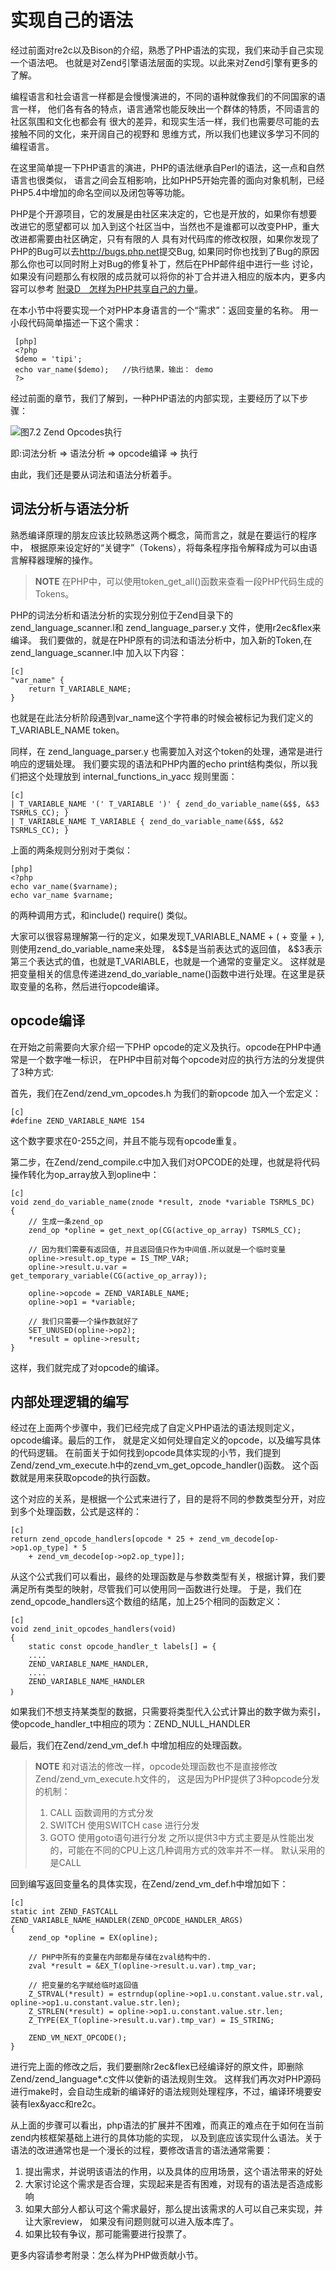 # 实现自己的语法

经过前面对re2c以及Bison的介绍，熟悉了PHP语法的实现，我们来动手自己实现一个语法吧。
也就是对Zend引擎语法层面的实现。以此来对Zend引擎有更多的了解。

编程语言和社会语言一样都是会慢慢演进的，不同的语种就像我们的不同国家的语言一样，
他们各有各的特点，语言通常也能反映出一个群体的特质，不同语言的社区氛围和文化也都会有
很大的差异，和现实生活一样，我们也需要尽可能的去接触不同的文化，来开阔自己的视野和
思维方式，所以我们也建议多学习不同的编程语言。

在这里简单提一下PHP语言的演进，PHP的语法继承自Perl的语法，这一点和自然语言也很类似，
语言之间会互相影响，比如PHP5开始完善的面向对象机制，已经PHP5.4中增加的命名空间以及闭包等等功能。

PHP是个开源项目，它的发展是由社区来决定的，它也是开放的，如果你有想要改进它的愿望都可以
加入到这个社区当中，当然也不是谁都可以改变PHP，重大改进都需要由社区确定，只有有限的人
具有对代码库的修改权限，如果你发现了PHP的Bug可以去<http://bugs.php.net>提交Bug,
如果同时你也找到了Bug的原因那么你也可以同时附上对Bug的修复补丁，然后在PHP邮件组中进行一些
讨论，如果没有问题那么有权限的成员就可以将你的补丁合并进入相应的版本内，更多内容可以参考
[附录D　怎样为PHP共享自己的力量](?p=D-how-to-contribute)。

在本小节中将要实现一个对PHP本身语言的一个“需求”：返回变量的名称。
用一小段代码简单描述一下这个需求：

     [php]
     <?php 
     $demo = 'tipi';
     echo var_name($demo);   //执行结果，输出： demo
     ?>
     
经过前面的章节，我们了解到，一种PHP语法的内部实现，主要经历了以下步骤：

![图7.2 Zend Opcodes执行](../images/chapt07/07-02-03-excute-opcode.png)

即:词法分析 => 语法分析 => opcode编译 => 执行

由此，我们还是要从词法和语法分析着手。

## 词法分析与语法分析
熟悉编译原理的朋友应该比较熟悉这两个概念，简而言之，就是在要运行的程序中，
根据原来设定好的“关键字”（Tokens），将每条程序指令解释成为可以由语言解释器理解的操作。

>**NOTE**
>在PHP中，可以使用token_get_all()函数来查看一段PHP代码生成的Tokens。

PHP的词法分析和语法分析的实现分别位于Zend目录下的zend_language_scanner.l和
zend_language_parser.y 文件，使用r2ec&flex来编译。
我们要做的，就是在PHP原有的词法和语法分析中，加入新的Token,在zend_language_scanner.l中
加入以下内容：

	[c]
	"var_name" {
		return T_VARIABLE_NAME;
	}

也就是在此法分析阶段遇到var_name这个字符串的时候会被标记为我们定义的T_VARIABLE_NAME token。

同样，在	zend_language_parser.y 也需要加入对这个token的处理，通常是进行响应的逻辑处理。
我们要实现的语法和PHP内置的echo print结构类似，所以我们把这个处理放到 internal_functions_in_yacc
规则里面：

	[c]
	| T_VARIABLE_NAME '(' T_VARIABLE ')' { zend_do_variable_name(&$$, &$3 TSRMLS_CC); }
	| T_VARIABLE_NAME T_VARIABLE { zend_do_variable_name(&$$, &$2 TSRMLS_CC); }

上面的两条规则分别对于类似：

	[php]
	<?php
	echo var_name($varname);
	echo var_name $varname;

的两种调用方式，和include() require() 类似。

大家可以很容易理解第一行的定义，如果发现T_VARIABLE_NAME + ( + 变量 + ), 则使用zend_do_variable_name来处理，
&$$是当前表达式的返回值， &$3表示第三个表达式的值，也就是T_VARIABLE，也就是一个通常的变量定义。
这样就是把变量相关的信息传递进zend_do_variable_name()函数中进行处理。在这里是获取变量的名称，然后进行opcode编译。

## opcode编译

在开始之前需要向大家介绍一下PHP opcode的定义及执行。opcode在PHP中通常是一个数字唯一标识，
在PHP中目前对每个opcode对应的执行方法的分发提供了3种方式:

首先，我们在Zend/zend_vm_opcodes.h 为我们的新opcode 加入一个宏定义：
	
	[c]
	#define ZEND_VARIABLE_NAME 154
这个数字要求在0-255之间，并且不能与现有opcode重复。

第二步，在Zend/zend_compile.c中加入我们对OPCODE的处理，也就是将代码操作转化为op_array放入到opline中：

	[c]
	void zend_do_variable_name(znode *result, znode *variable TSRMLS_DC)
	{
		// 生成一条zend_op
		zend_op *opline = get_next_op(CG(active_op_array) TSRMLS_CC);

		// 因为我们需要有返回值, 并且返回值只作为中间值.所以就是一个临时变量
		opline->result.op_type = IS_TMP_VAR;
		opline->result.u.var = get_temporary_variable(CG(active_op_array));

		opline->opcode = ZEND_VARIABLE_NAME;
		opline->op1 = *variable;
	
		// 我们只需要一个操作数就好了
		SET_UNUSED(opline->op2);
		*result = opline->result;
	}
	
这样，我们就完成了对opcode的编译。


## 内部处理逻辑的编写
经过在上面两个步骤中，我们已经完成了自定义PHP语法的语法规则定义，opcode编译。最后的工作，
就是定义如何处理自定义的opcode，以及编写具体的代码逻辑。
在前面关于如何找到opcode具体实现的小节，我们提到 Zend/zend_vm_execute.h中的zend_vm_get_opcode_handler()函数。
这个函数就是用来获取opcode的执行函数。

这个对应的关系，是根据一个公式来进行了，目的是将不同的参数类型分开，对应到多个处理函数，公式是这样的：
	
	[c]
	return zend_opcode_handlers[opcode * 25 + zend_vm_decode[op->op1.op_type] * 5 
		+ zend_vm_decode[op->op2.op_type]];

从这个公式我们可以看出，最终的处理函数是与参数类型有关，根据计算，我们要满足所有类型的映射，尽管我们可以使用同一函数进行处理。
于是，我们在zend_opcode_handlers这个数组的结尾，加上25个相同的函数定义：

	[c]
	void zend_init_opcodes_handlers(void)
	{
  		static const opcode_handler_t labels[] = {
		....
		ZEND_VARIABLE_NAME_HANDLER,
		....
		ZEND_VARIABLE_NAME_HANDLER
	｝
	
如果我们不想支持某类型的数据，只需要将类型代入公式计算出的数字做为索引，使opcode_handler_t中相应的项为：ZEND_NULL_HANDLER

最后，我们在Zend/zend_vm_def.h 中增加相应的处理函数。

>**NOTE**
>和对语法的修改一样，opcode处理函数也不是直接修改Zend/zend_vm_execute.h文件的，
>这是因为PHP提供了3种opcode分发的机制：
>1. CALL 函数调用的方式分发
>1. SWITCH 使用SWITCH case 进行分发
>1. GOTO 使用goto语句进行分发
>之所以提供3中方式主要是从性能出发的，可能在不同的CPU上这几种调用方式的效率并不一样。
>默认采用的是CALL

回到编写返回变量名的具体实现，在Zend/zend_vm_def.h中增加如下：

	[c]
    static int ZEND_FASTCALL ZEND_VARIABLE_NAME_HANDLER(ZEND_OPCODE_HANDLER_ARGS)
    {   
        zend_op *opline = EX(opline);

        // PHP中所有的变量在内部都是存储在zval结构中的. 
        zval *result = &EX_T(opline->result.u.var).tmp_var;

        // 把变量的名字赋给临时返回值
        Z_STRVAL(*result) = estrndup(opline->op1.u.constant.value.str.val, opline->op1.u.constant.value.str.len);
        Z_STRLEN(*result) = opline->op1.u.constant.value.str.len;
        Z_TYPE(EX_T(opline->result.u.var).tmp_var) = IS_STRING;

        ZEND_VM_NEXT_OPCODE();
    }

进行完上面的修改之后，我们要删除r2ec&flex已经编译好的原文件，即删除Zend/zend_language*.c文件以使新的语法规则生效。
这样我们再次对PHP源码进行make时，会自动生成新的编译好的语法规则处理程序，不过，编译环境要安装有lex&yacc和re2c。

从上面的步骤可以看出，php语法的扩展并不困难，而真正的难点在于如何在当前zend内核框架基础上进行的具体功能的实现，
以及到底应该实现什么语法。关于语法的改进通常也是一个漫长的过程，要修改语言的语法通常需要：

1. 提出需求，并说明该语法的作用，以及具体的应用场景，这个语法带来的好处
1. 大家讨论这个需求是否合理，实现起来是否有困难，对现有的语法是否造成影响
1. 如果大部分人都认可这个需求最好，那么提出该需求的人可以自己来实现，并让大家review，
  如果没有问题则就可以进入版本库了。
1. 如果比较有争议，那可能需要进行投票了。

更多内容请参考附录：怎么样为PHP做贡献小节。

